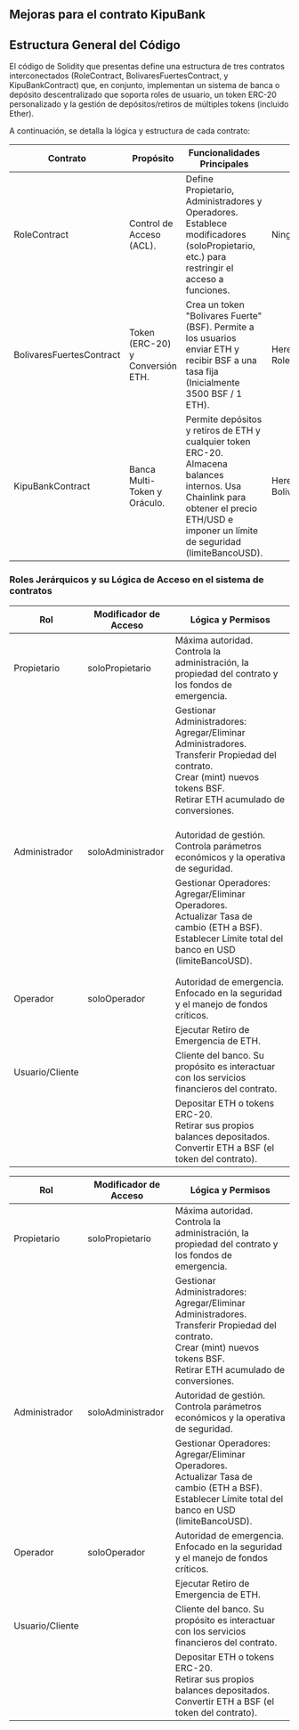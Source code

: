 ## Mejoras para el contrato KipuBank

## Estructura General del Código

El código de Solidity que presentas define una estructura de tres contratos interconectados (RoleContract, BolivaresFuertesContract, y KipuBankContract) que, en conjunto, implementan un sistema de banca o depósito descentralizado que soporta roles de usuario, un token ERC-20 personalizado y la gestión de depósitos/retiros de múltiples tokens (incluido Ether).

A continuación, se detalla la lógica y estructura de cada contrato:


| **Contrato**             | **Propósito**                    | **Funcionalidades Principales**                                                                                                                                                          | **Herencia**                        |
|--------------------------|----------------------------------|------------------------------------------------------------------------------------------------------------------------------------------------------------------------------------------|-------------------------------------|
| RoleContract             | Control de Acceso (ACL).         | Define Propietario, Administradores y Operadores. Establece modificadores (soloPropietario, etc.) para restringir el acceso a funciones.                                                 | Ninguna                             |
| BolivaresFuertesContract | Token (ERC-20) y Conversión ETH. | Crea un token "Bolivares Fuerte" (BSF). Permite a los usuarios enviar ETH y recibir BSF a una tasa fija (Inicialmente 3500 BSF / 1 ETH).                                                 | Hereda de ERC20 y RoleContract.     |
| KipuBankContract         | Banca Multi-Token y Oráculo.     | Permite depósitos y retiros de ETH y cualquier token ERC-20. Almacena balances internos. Usa Chainlink para obtener el precio ETH/USD e imponer un límite de seguridad (limiteBancoUSD). | Hereda de BolivaresFuertesContract. |


### Roles Jerárquicos y su Lógica de Acceso en el sistema de contratos

| **Rol**         | **Modificador de Acceso** | **Lógica y Permisos**                                                                                                                                                           |
|-----------------|---------------------------|---------------------------------------------------------------------------------------------------------------------------------------------------------------------------------|
| Propietario     | soloPropietario           | Máxima autoridad. Controla la administración, la propiedad del contrato y los fondos de emergencia.                                                                             |
|                 |                           | Gestionar Administradores: Agregar/Eliminar Administradores.<br>Transferir Propiedad del contrato.<br>Crear (mint) nuevos tokens BSF.<br>Retirar ETH acumulado de conversiones. |
|                 |                           |                                                                                                                                                                                 |
|                 |                           |                                                                                                                                                                                 |
|                 |                           |                                                                                                                                                                                 |
| Administrador   | soloAdministrador         | Autoridad de gestión. Controla parámetros económicos y la operativa de seguridad.                                                                                               |
|                 |                           | Gestionar Operadores: Agregar/Eliminar Operadores.<br>Actualizar Tasa de cambio (ETH a BSF).<br>Establecer Límite total del banco en USD (limiteBancoUSD).                      |
|                 |                           |                                                                                                                                                                                 |
|                 |                           |                                                                                                                                                                                 |
| Operador        | soloOperador              | Autoridad de emergencia. Enfocado en la seguridad y el manejo de fondos críticos.                                                                                               |
|                 |                           | Ejecutar Retiro de Emergencia de ETH.                                                                                                                                           |
| Usuario/Cliente |                           | Cliente del banco. Su propósito es interactuar con los servicios financieros del contrato.                                                                                      |
|                 |                           | Depositar ETH o tokens ERC-20.<br>Retirar sus propios balances depositados.<br>Convertir ETH a BSF (el token del contrato).                                                     |



| **Rol**         | **Modificador de Acceso** | **Lógica y Permisos**                                                                                                                                                           |
|-----------------|---------------------------|---------------------------------------------------------------------------------------------------------------------------------------------------------------------------------|
| Propietario     | soloPropietario           | Máxima autoridad. Controla la administración, la propiedad del contrato y los fondos de emergencia.                                                                             |
|                 |                           | Gestionar Administradores: Agregar/Eliminar Administradores.<br>Transferir Propiedad del contrato.<br>Crear (mint) nuevos tokens BSF.<br>Retirar ETH acumulado de conversiones. |
| Administrador   | soloAdministrador         | Autoridad de gestión. Controla parámetros económicos y la operativa de seguridad.                                                                                               |
|                 |                           | Gestionar Operadores: Agregar/Eliminar Operadores.<br>Actualizar Tasa de cambio (ETH a BSF).<br>Establecer Límite total del banco en USD (limiteBancoUSD).                      |
| Operador        | soloOperador              | Autoridad de emergencia. Enfocado en la seguridad y el manejo de fondos críticos.                                                                                               |
|                 |                           | Ejecutar Retiro de Emergencia de ETH.                                                                                                                                           |
| Usuario/Cliente |                           | Cliente del banco. Su propósito es interactuar con los servicios financieros del contrato.                                                                                      |
|                 |                           | Depositar ETH o tokens ERC-20.<br>Retirar sus propios balances depositados.<br>Convertir ETH a BSF (el token del contrato).                                                     |
